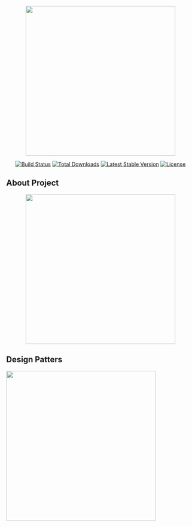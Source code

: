 <p align="center"><img src="https://res.cloudinary.com/dtfbvvkyp/image/upload/v1566331377/laravel-logolockup-cmyk-red.svg" width="400"></p>

<p align="center">
<a href="https://travis-ci.org/laravel/framework"><img src="https://travis-ci.org/laravel/framework.svg" alt="Build Status"></a>
<a href="https://packagist.org/packages/laravel/framework"><img src="https://poser.pugx.org/laravel/framework/d/total.svg" alt="Total Downloads"></a>
<a href="https://packagist.org/packages/laravel/framework"><img src="https://poser.pugx.org/laravel/framework/v/stable.svg" alt="Latest Stable Version"></a>
<a href="https://packagist.org/packages/laravel/framework"><img src="https://poser.pugx.org/laravel/framework/license.svg" alt="License"></a>
</p>

## About Project

<p align="center"><img src="https://lh3.googleusercontent.com/zCFxMKE5puv_Xqbw4IsOpJ73gy6wf0j7Ayf-Kd5BZHKc_s-qL4El-ERuyguJhKkcJ5tTam0zLpdLdDiHHy8YHicAdUV6TMj8W6OeztaE0rw39HafEUTs4Gsp_whtBso4uEXetNKe-teqTG1Pvkd4Ym3uja4kP1_VWvWai79Lp86kI6ZfMG0e75ILTxldDV2_9Hz4jCEYlPZ6QoTqCIS_eZvGSIpH_Zogjl96EAHeE5wzObevdOyA7UXSMrtncErrRBAsbRE6AxeEFOo3hHba7TNQ4lxUqZpwuMnD6Ayh-qN31QAcp1c7Baye3qQoOYMZdpVTO618X_bq23vkdX4ofJT2U39OG12Wouvaey-bC4loscfBTPTve-4WO5ukHLYrrDqcLct0FYD1CGK4kfKc6rGNBRLKEAl7R343HO242hnBq-gn9OILDWXMVQa3C4y7fLQeSS2aIeDE32M0xR5FuDAhn4qzVfeDqdPXNTD5dCfp3dYazvKhIUKGhjHfkhfZXHcaFu3vKIbb3_R6eAlYkiwzDflUCgDSMZFb7Ygr5dD_N3Q_C8gozcRNTFuuot70jro37y370eO7wHsoj_pZyolWN4hAYzY9Fe9drAvpdWxSd0tJ0mW0hLE-pDGsof5x4Algb-mSy2rdRthFUjhAb6DZoeJp9IIN_U6ihKQT-rr6wclbs7sqD1z-5EB7QYGNO1WIZ-lV2meZPavKAFLW=w1920-h907-ft" width="400"></p>

<h2>Design Patters</h2>
<p align=""><img src="https://lh3.googleusercontent.com/ku6bNDhW6WnLpWFkjHwMHC8amo746x937hdH3tITeGlQAl2t-34N923eyt_bAuSkmn4PDM_XUwwNpHIg4EHhfU2fp1ZxCKVYuPqpu5SU95h58OFtiWhXKAJXfHy1Try1eKW4u6RJ" width="400"></p>

